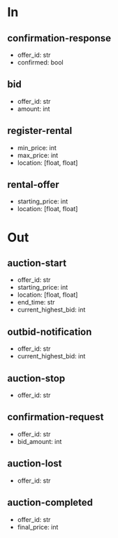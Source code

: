 # In

## confirmation-response
- offer_id: str
- confirmed: bool

## bid
- offer_id: str
- amount: int

<!-- DONE -->
## register-rental
- min_price: int
- max_price: int
- location: [float, float]

<!-- DONE -->
## rental-offer
- starting_price: int
- location: [float, float]

# Out

<!-- DONE -->
## auction-start
- offer_id: str
- starting_price: int
- location: [float, float]
- end_time: str
- current_highest_bid: int

## outbid-notification
- offer_id: str
- current_highest_bid: int

## auction-stop
- offer_id: str

## confirmation-request
- offer_id: str
- bid_amount: int

## auction-lost
- offer_id: str

## auction-completed
- offer_id: str
- final_price: int
